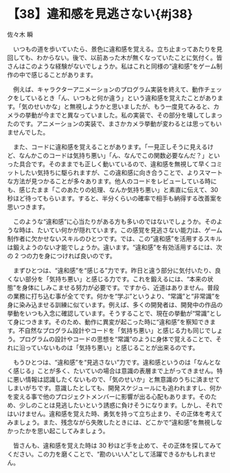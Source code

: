 # 【38】違和感を見逃さない{#j38}

<div class="author">佐々木 瞬</div>

　いつもの道を歩いていたら、景色に違和感を覚える。立ち止まってあたりを見回しても、わからない。後で、以前あった木が無くなっていたことに気付く。皆さんはこのような経験がないでしょうか。私はこれと同様の“違和感”をゲーム制作の中で感じることがあります。

　例えば、キャラクターアニメーションのプログラム実装を終えて、動作チェックをしているとき「ん、いつもと何か違う」という違和感を覚えたことがあります。「気のせいかな」と無視しようかと思いましたが、もう一度見てみると、カメラの挙動が今までと異なっていました。私の実装で、その部分を壊してしまったのです。アニメーションの実装で、まさかカメラ挙動が変わるとは思ってもいませんでした。

　また、コードに違和感を覚えることがあります。「一見正しそうに見えるけど、なんかこのコードは気持ち悪い」「ん、なんでこの関数必要なんだ？」といった具合です。そのままでも正しく動いているので、違和感を無視して早くコミットしたい気持ちに駆られますが、この違和感に向き合うことで、よりスマートな方法が見つかることが多々あります。他人のコードをレビューしている時にも、感じたまま「このあたりの処理、なんか気持ち悪い」と素直に伝えて、30 秒ほど待ってもらいます。すると、半分くらいの確率で相手も納得する改善案を思いつきます。

　このような“違和感”に心当たりがある方も多いのではないでしょうか。そのような時は、たいてい何かが隠れています。この感覚を見逃さない能力は、ゲーム制作者に欠かせないスキルのひとつです。では、この“違和感”を活用するスキルは鍛えようのない才能でしょうか。違います。“違和感”を有効活用するには、次の 2 つの力を身につければ良いのです。

　まずひとつは、“違和感”を“感じる”力です。昨日と違う部分に気付いたり、良くない部分を「気持ち悪い」と感じる力です。これを鍛えるには、“本来の状態”を身体にしみこませる努力が必要です。ですから、近道はありません。普段の業務に打ち込む事が全てです。何かを“学ぶ”というより、“常識”と“非常識”を身に染み込ませる訓練に似ています。例えば、多くの開発者は、開発中の作品の挙動をいつも入念に確認しています。そうすることで、現在の挙動が“常識”として身につきます。そのため、動作に異変が起こった時に“違和感”を察知できます。不自然なプログラム設計やコードを「気持ち悪い」と感じる力も同じでしょう。プログラムの設計やコードの思想を“常識”のように身体で覚えることで、それに沿っていないものは「気持ち悪い」と感じることが出来るのです。

　もうひとつは、“違和感”を“見逃さない”力です。違和感というのは「なんとなく感じる」ことが多く、たいていの場合は意識の表層まで上がってきません。特に悪い情報は認識したくないもので、「気のせいか」と無意識のうちに済ませてしまいがちです。意識したとしても、開発スケジュールにも追われますし、何かを変える事で他のプロジェクトメンバーに影響が出る心配もあります。そのため、少しのことは見逃したいという誘惑に負けそうになります。しかし、それではいけません。違和感を覚えた時、勇気を持って立ち止まり、その正体を考えてみましょう。また、残念ながら失敗したときには、どこかで“違和感”を無視しなかったかを思い起こしてみましょう。

　皆さんも、違和感を覚えた時は 30 秒ほど手を止めて、その正体を探してみてください。この力を磨くことで、“勘のいい人”として活躍できるかもしれません。
